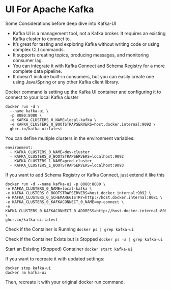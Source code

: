 # UI For Apache Kafka

Some Considerations before deep dive into Kafka-UI
* Kafka UI is a management tool, not a Kafka broker. It requires an existing Kafka cluster to connect to.
* It’s great for testing and exploring Kafka without writing code or using complex CLI commands.
* It supports creating topics, producing messages, and monitoring consumer lag.
* You can integrate it with Kafka Connect and Schema Registry for a more complete data pipeline.
* It doesn’t include built-in consumers, but you can easily create one using Java/Spring or any other Kafka client library.


Docker command is setting up the Kafka UI container and configuring it to connect to your local Kafka cluster
```
docker run -d \
  --name kafka-ui \
  -p 8080:8080 \
  -e KAFKA_CLUSTERS_0_NAME=local-kafka \
  -e KAFKA_CLUSTERS_0_BOOTSTRAPSERVERS=host.docker.internal:9092 \
  ghcr.io/kafka-ui:latest
```

You can define multiple clusters in the environment variables:
```
environment:
  - KAFKA_CLUSTERS_0_NAME=dev-cluster
  - KAFKA_CLUSTERS_0_BOOTSTRAPSERVERS=localhost:9092
  - KAFKA_CLUSTERS_1_NAME=prod-cluster
  - KAFKA_CLUSTERS_1_BOOTSTRAPSERVERS=localhost:9093
```


If you want to add Schema Registry or Kafka Connect, just extend it like this
```
docker run -d --name kafka-ui -p 8080:8080 \
-e KAFKA_CLUSTERS_0_NAME=local-kafka \
-e KAFKA_CLUSTERS_0_BOOTSTRAPSERVERS=host.docker.internal:9092 \
-e KAFKA_CLUSTERS_0_SCHEMAREGISTRY=http://host.docker.internal:8081 \
-e KAFKA_CLUSTERS_0_KAFKACONNECT_0_NAME=my-connect \
-e KAFKA_CLUSTERS_0_KAFKACONNECT_0_ADDRESS=http://host.docker.internal:8083 \
ghcr.io/kafka-ui:latest
```

Check if the Container is Running
`docker ps | grep kafka-ui`

Check if the Container Exists but is Stopped
`docker ps -a | grep kafka-ui`

Start an Existing (Stopped) Container
`docker start kafka-ui`

If you want to recreate it with updated settings:
```
docker stop kafka-ui
docker rm kafka-ui
```
Then, recreate it with your original docker run command.



